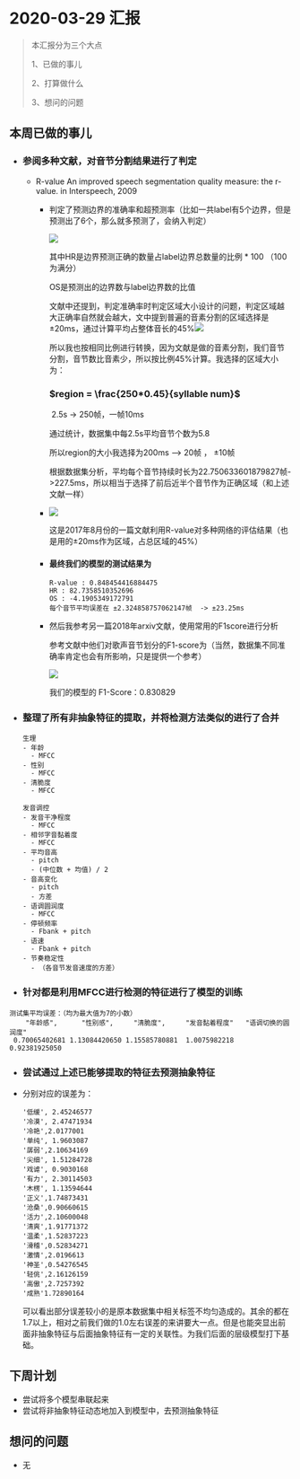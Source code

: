 





# 2020-03-29 汇报

> 本汇报分为三个大点
>
> 1、已做的事儿
>
> 2、打算做什么
>
> 3、想问的问题

## 本周已做的事儿

* ###  参阅多种文献，对音节分割结果进行了判定

  * R-value        An improved speech segmentation quality measure: the r-value. in Interspeech, 2009

    * 判定了预测边界的准确率和超预测率（比如一共label有5个边界，但是预测出了6个，那么就多预测了，会纳入判定）

      ![](https://s1.ax1x.com/2020/03/29/GEoCHe.png)

      其中HR是边界预测正确的数量占label边界总数量的比例 * 100  （100为满分）

      OS是预测出的边界数与label边界数的比值

      文献中还提到，判定准确率时判定区域大小设计的问题，判定区域越大正确率自然就会越大，文中提到普遍的音素分割的区域选择是±20ms，通过计算平均占整体音长的45%![](https://s1.ax1x.com/2020/03/29/GET2zq.png)

      所以我也按相同比例进行转换，因为文献是做的音素分割，我们音节分割，音节数比音素少，所以按比例45%计算。我选择的区域大小为：

      ### 					$region = \frac{250*0.45}{syllable num}$

      ​							2.5s -> 250帧，一帧10ms

      通过统计，数据集中每2.5s平均音节个数为5.8

      所以region的大小我选择为200ms  —>  20帧  ， ±10帧 

      根据数据集分析，平均每个音节持续时长为22.750633601879827帧->227.5ms，所以相当于选择了前后近半个音节作为正确区域（和上述文献一样）

    * ![](https://s1.ax1x.com/2020/03/29/GEo0UJ.png)

      这是2017年8月份的一篇文献利用R-value对多种网络的评估结果（也是用的±20ms作为区域，占总区域的45%）

    * #### 最终我们的模型的测试结果为

      ```
      R-value : 0.848454416884475
      HR : 82.7358510352696
      OS : -4.1905349172791
      每个音节平均误差在 ±2.324858757062147帧  -> ±23.25ms
      ```

    * 然后我参考另一篇2018年arxiv文献，使用常用的F1score进行分析

      参考文献中他们对歌声音节划分的F1-score为（当然，数据集不同准确率肯定也会有所影响，只是提供一个参考）

      ![](https://s1.ax1x.com/2020/03/29/GEq6BV.png)

      我们的模型的    F1-Score：0.830829

* ### 整理了所有非抽象特征的提取，并将检测方法类似的进行了合并

  ```
  生理
  - 年龄
    - MFCC
  - 性别
    - MFCC
  - 清脆度
    - MFCC
  
  发音调控
  - 发音干净程度
    - MFCC
  - 相邻字音黏着度
    - MFCC
  - 平均音高
    - pitch   
    - (中位数 + 均值) / 2
  - 音高变化
    - pitch   
    - 方差
  - 语调圆润度
    - MFCC
  - 停顿频率
    - Fbank + pitch
  - 语速
    - Fbank + pitch
  - 节奏稳定性
    - （各音节发音速度的方差）
  ```

* ### 针对都是利用MFCC进行检测的特征进行了模型的训练

```
测试集平均误差：（均为最大值为7的小数）
    "年龄感",      "性别感",     "清脆度",     "发音黏着程度"   "语调切换的圆润度"
 0.70065402681 1.13084420650 1.15585780881  1.0075982218    0.92381925050
```

* ### 尝试通过上述已能够提取的特征去预测抽象特征

* 分别对应的误差为：

  ```
  '低缓', 2.45246577 
  '冷漠', 2.47471934 
  '冷艳',2.0177001  
  '单纯', 1.9603087  
  '孱弱',2.10634169 
  '尖细', 1.51284728 
  '戏谑', 0.9030168  
  '有力', 2.30114503 
  '木楞', 1.13594644 
  '正义',1.74873431 
  '沧桑',0.90660615 
  '活力',2.10600048 
  '清爽',1.91771372 
  '温柔',1.52837223 
  '滑稽',0.52834271 
  '激情',2.0196613  
  '神圣',0.54276545 
  '轻佻',2.16126159  
  '高傲',2.7257392  
  '成熟'1.72890164
  ```

  可以看出部分误差较小的是原本数据集中相关标签不均匀造成的。其余的都在1.7以上，相对之前我们做的1.0左右误差的来讲要大一点。但是也能突显出前面非抽象特征与后面抽象特征有一定的关联性。为我们后面的层级模型打下基础。


## 下周计划

- 尝试将多个模型串联起来
- 尝试将非抽象特征动态地加入到模型中，去预测抽象特征

## 想问的问题

- 无